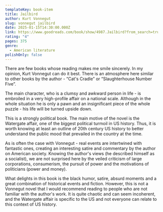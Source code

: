 ```yaml
---
templateKey: book-item
title: Jailbird
author: Kurt Vonnegut
slug: vonnegut jailbird
date: 2025-01-15T14:30:00.000Z
link: https://www.goodreads.com/book/show/4987.Jailbird?from_search=true&from_srp=true&qid=zeubvyS02E&rank=1
rating: "4"
pages: 375
genre:
  - American literature
polishOnly: false
---
```


There are few books whose reading makes me smile sincerely. In my opinion, Kurt Vonnegut can do it best. 
There is an atmosphere here similar to other books by the author - “Cat's Cradle” or “Slaughterhouse Number Five”. 

The main character, who is a clumsy and awkward person in life - is embroiled in a very high-profile affair on a national scale. Although in the whole situation he is only a pawn and an insignificant piece of the whole puzzle - his life will be turned upside down.

This is a strongly political book. The main motive of the novel is the Watergate affair, one of the biggest political turmoil in US history. Thus, it is worth knowing at least an outline of 20th century US history to better understand the public mood that prevailed in the country at the time.

As is often the case with Vonnegut - real events are intertwined with fantastic ones, creating an interesting satire and commentary by the author on American society. Knowing the author's views (he described himself as a socialist), we are not surprised here by the veiled criticism of large corporations, consumerism, the pursuit of power and the motivations of politicians (power and money).

What delights in this book is the black humor, satire, absurd moments and a great combination of historical events and fiction. However, this is not a Vonnegut novel that I would recommend reading to people who are not familiar with the author's work. It is quite chaotic and can seem incoherent, and the Watergate affair is specific to the US and not everyone can relate to this context of US history.
